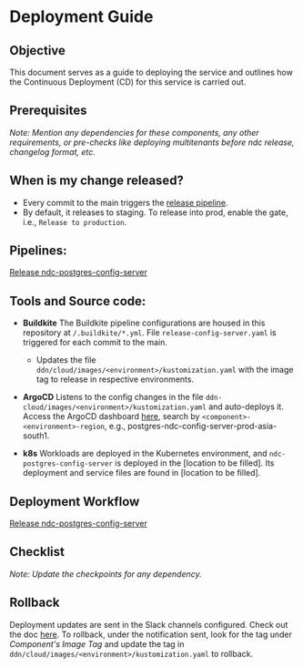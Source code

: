 # Deployment Guide

## Objective
This document serves as a guide to deploying the service and outlines how the Continuous Deployment (CD) for this service is carried out.

## Prerequisites
_Note: Mention any dependencies for these components, any other requirements, or pre-checks like deploying multitenants before ndc release, changelog format, etc._

## When is my change released?
- Every commit to the main triggers the [release pipeline](https://buildkite.com/hasura/release-ndc-postgres-config-server/builds/752).
- By default, it releases to staging. To release into prod, enable the gate, i.e., `Release to production`.

## Pipelines:
[Release ndc-postgres-config-server](https://buildkite.com/hasura/release-ndc-postgres-config-server)

## Tools and Source code:
- **Buildkite**
  The Buildkite pipeline configurations are housed in this repository at `/.buildkite/*.yml`. File `release-config-server.yaml` is triggered for each commit to the main.
  - Updates the file `ddn/cloud/images/<environment>/kustomization.yaml` with the image tag to release in respective environments.

- **ArgoCD**
  Listens to the config changes in the file `ddn-cloud/images/<environment>/kustomization.yaml` and auto-deploys it. Access the ArgoCD dashboard [here](https://argocd.hasura-app.io/), search by `<component>-<environment>-region`, e.g., postgres-ndc-config-server-prod-asia-south1.

- **k8s**
  Workloads are deployed in the Kubernetes environment, and `ndc-postgres-config-server` is deployed in the [location to be filled]. Its deployment and service files are found in [location to be filled].

## Deployment Workflow
[Release ndc-postgres-config-server](https://buildkite.com/hasura/release-ndc-postgres-config-server/builds/752/dag)

## Checklist
_Note: Update the checkpoints for any dependency._

## Rollback
Deployment updates are sent in the Slack channels configured. Check out the doc [here](https://docs-internal.hasura-app.io/books/hasura-v3-deployment-operations/page/v3-deployments-slack-notification-configuration). To rollback, under the notification sent, look for the tag under *Component's Image Tag* and update the tag in `ddn/cloud/images/<environment>/kustomization.yaml` to rollback.

